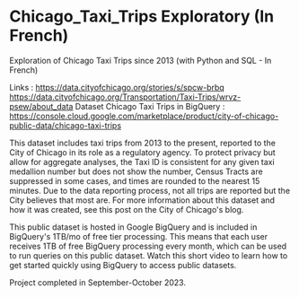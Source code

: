 # Chicago_Taxi_Trips Exploratory (In French)
Exploration of Chicago Taxi Trips since 2013 (with Python and SQL - In French)

Links : 
https://data.cityofchicago.org/stories/s/spcw-brbq
https://data.cityofchicago.org/Transportation/Taxi-Trips/wrvz-psew/about_data
Dataset Chicago Taxi Trips in BigQuery : https://console.cloud.google.com/marketplace/product/city-of-chicago-public-data/chicago-taxi-trips

This dataset includes taxi trips from 2013 to the present, reported to the City of Chicago in its role as a regulatory agency. To protect privacy but allow for aggregate analyses, the Taxi ID is consistent for any given taxi medallion number but does not show the number, Census Tracts are suppressed in some cases, and times are rounded to the nearest 15 minutes. Due to the data reporting process, not all trips are reported but the City believes that most are. For more information about this dataset and how it was created, see this post  on the City of Chicago's blog.

This public dataset is hosted in Google BigQuery and is included in BigQuery's 1TB/mo of free tier processing. This means that each user receives 1TB of free BigQuery processing every month, which can be used to run queries on this public dataset. Watch this short video to learn how to get started quickly using BigQuery to access public datasets. 

Project completed in September-October 2023.


